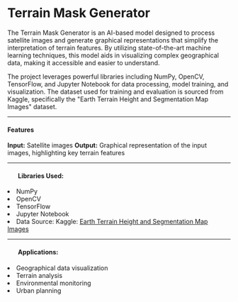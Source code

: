 <h1>Terrain Mask Generator</h1>

<p>The Terrain Mask Generator is an AI-based model designed to process satellite images and generate graphical representations that simplify the interpretation of terrain features. By utilizing state-of-the-art machine learning techniques, this model aids in visualizing complex geographical data, making it accessible and easier to understand.

The project leverages powerful libraries including NumPy, OpenCV, TensorFlow, and Jupyter Notebook for data processing, model training, and visualization. The dataset used for training and evaluation is sourced from Kaggle, specifically the "Earth Terrain Height and Segmentation Map Images" dataset.</p>
<hr>
<h4>Features</h4>
<b>Input:</b> Satellite images
<b>Output:</b> Graphical representation of the input images, highlighting key terrain features
<hr>
<ul><h4>Libraries Used:</h4></ul> 
<li>NumPy</li>
<li>OpenCV</li>
<li>TensorFlow</li>
<li>Jupyter Notebook</li>
<li>Data Source: 
Kaggle: <a href="https://www.kaggle.com/datasets/tpapp157/earth-terrain-height-and-segmentation-map-images">Earth Terrain Height and Segmentation Map Images</a></li>
<hr>
<ul><h4>Applications:</h4></ul> 
<li>Geographical data visualization</li>
<li>Terrain analysis</li>
<li>Environmental monitoring</li>
<li>Urban planning</li>
